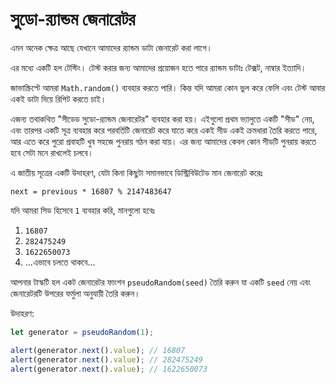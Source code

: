 
# সুডো-র‍্যান্ডম জেনারেটর

এমন অনেক ক্ষেত্র আছে যেখানে আমাদের র‍্যান্ডম ডাটা জেনারেট করা লাগে।

এর মধ্যে একটি হল টেস্টিং। টেস্ট করার জন্য আমাদের প্রয়োজন হতে পারে র‍্যান্ডম ডাটাঃ টেক্সট, নাম্বার ইত্যাদি।

জাভাস্ক্রিপ্টে আমরা `Math.random()` ব্যবহার করতে পারি। কিন্ত যদি আমরা কোন ভুল করে ফেলি এবং টেস্ট আবার একই ডাটা দিয়ে রিপিট করতে চাই। 

এজন্য তথাকথিত "সীডেড সুডো-র‍্যান্ডম জেনারেটর" ব্যবহার করা হয়। এইগুলো প্রথম ভ্যালুতে একটি "সীড" নেয়, এবং তারপর একটি সূত্র ব্যবহার করে পরবর্তিটি জেনারেট করে যাতে করে একই সীড একই ক্রমধারা তৈরি করতে পারে, আর এতে করে পুরো প্রবাহটি খুব সহজে পুনরায় গঠন করা যায়। এর জন্য আমাদের কেবল কোন সীডটি পুনরায় করতে হবে সেটা মনে রাখলেই চলবে।

এ জাতীয় সূত্রের একটি উদাহরণ, যেটা কিনা কিছুটা সমানভাবে ডিস্ট্রিবিউটেড মান জেনারেট করেঃ

```
next = previous * 16807 % 2147483647
```

যদি আমরা সিড হিসেবে `1` ব্যবহার করি, মানগুলো হবেঃ
1. `16807`
2. `282475249`
3. `1622650073`
4. ...এভাবে চলতে থাকবে...

আপনার টাস্কটি হল একট জেনারেটর ফাংশন `pseudoRandom(seed)` তৈরি করুন যা একটি `seed` নেয়
এবং জেনারেটরটি উপরের ফর্মুলা অনুযায়ী তৈরি করুন।

উদাহরণ:

```js
let generator = pseudoRandom(1);

alert(generator.next().value); // 16807
alert(generator.next().value); // 282475249
alert(generator.next().value); // 1622650073
```
